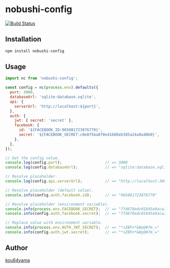# nobushi-config

[![Build Status](https://travis-ci.org/kou64yama/nobushi-config.svg?branch=master)](https://travis-ci.org/kou64yama/nobushi-config)

## Installation

```sh
npm install nobushi-config
```

## Usage

```js
import nc from 'nobushi-config';

const config = nc(process.env).defaults({
  port: 3000,
  databaseUrl: 'sqlite:database.sqlite',
  api: {
    serverUrl: 'http://localhost:${port}',
  },
  auth: {
    jwt: { secret: 'secret' },
    facebook: {
      id: '${FACEBOOK_ID:965881723876770}',
      secret: '${FACEBOOK_SECRET:c0e8f5ba8f8e41688eb385a24a8a40b0}',
    },
  },
});

// Get the config value.
console.log(config.port);                   // => 3000
console.log(config.databaseUrl);            // => "sqlite:database.sqlite"

// Resolve placeholder.
console.log(config.api.serverUrl);          // => "http://localhost:3000"

// Resolve placeholder (default value).
console.info(config.auth.facebook.id);      // => "965881723876770"

// Resolve placeholder (environment variable).
console.info(process.env.FACEBOOK_SECRET);  // => "7fd670edc01845e9aca2f3d70d11339d"
console.info(config.auth.facebook.secret);  // => "7fd670edc01845e9aca2f3d70d11339d"

// Replace value with environment variable.
console.info(process.env.AUTH_JWT_SECRET);  // => "*sZBFn*&Wy@#7m_="
console.info(config.auth.jwt.secret);       // => "*sZBFn*&Wy@#7m_="
```

## Author

[kou64yama](https://github.com/kou64yama)
